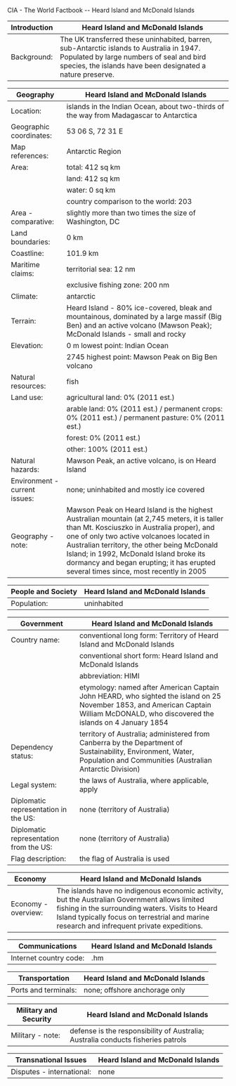 CIA - The World Factbook -- Heard Island and McDonald Islands

| Introduction | Heard Island and McDonald Islands |
| --- | --- |
| Background: | The UK transferred these uninhabited, barren, sub-Antarctic islands to Australia in 1947. Populated by large numbers of seal and bird species, the islands have been designated a nature preserve. |

| Geography | Heard Island and McDonald Islands |
| --- | --- |
| Location: | islands in the Indian Ocean, about two-thirds of the way from Madagascar to Antarctica |
| Geographic coordinates: | 53 06 S, 72 31 E |
| Map references: | Antarctic Region |
| Area: | total: 412 sq km |
| | land: 412 sq km |
| | water: 0 sq km |
| | country comparison to the world: 203 |
| Area - comparative: | slightly more than two times the size of Washington, DC |
| Land boundaries: | 0 km |
| Coastline: | 101.9 km |
| Maritime claims: | territorial sea: 12 nm |
| | exclusive fishing zone: 200 nm |
| Climate: | antarctic |
| Terrain: | Heard Island - 80% ice-covered, bleak and mountainous, dominated by a large massif (Big Ben) and an active volcano (Mawson Peak); McDonald Islands - small and rocky |
| Elevation: | 0 m lowest point: Indian Ocean |
| | 2745 highest point: Mawson Peak on Big Ben volcano |
| Natural resources: | fish |
| Land use: | agricultural land: 0% (2011 est.) |
| | arable land: 0% (2011 est.) / permanent crops: 0% (2011 est.) / permanent pasture: 0% (2011 est.) |
| | forest: 0% (2011 est.) |
| | other: 100% (2011 est.) |
| Natural hazards: | Mawson Peak, an active volcano, is on Heard Island |
| Environment - current issues: | none; uninhabited and mostly ice covered |
| Geography - note: | Mawson Peak on Heard Island is the highest Australian mountain (at 2,745 meters, it is taller than Mt. Kosciuszko in Australia proper), and one of only two active volcanoes located in Australian territory, the other being McDonald Island; in 1992, McDonald Island broke its dormancy and began erupting; it has erupted several times since, most recently in 2005 |

| People and Society | Heard Island and McDonald Islands |
| --- | --- |
| Population: | uninhabited |

| Government | Heard Island and McDonald Islands |
| --- | --- |
| Country name: | conventional long form: Territory of Heard Island and McDonald Islands |
| | conventional short form: Heard Island and McDonald Islands |
| | abbreviation: HIMI |
| | etymology: named after American Captain John HEARD, who sighted the island on 25 November 1853, and American Captain William McDONALD, who discovered the islands on 4 January 1854 |
| Dependency status: | territory of Australia; administered from Canberra by the Department of Sustainability, Environment, Water, Population and Communities (Australian Antarctic Division) |
| Legal system: | the laws of Australia, where applicable, apply |
| Diplomatic representation in the US: | none (territory of Australia) |
| Diplomatic representation from the US: | none (territory of Australia) |
| Flag description: | the flag of Australia is used |

| Economy | Heard Island and McDonald Islands |
| --- | --- |
| Economy - overview: | The islands have no indigenous economic activity, but the Australian Government allows limited fishing in the surrounding waters. Visits to Heard Island typically focus on terrestrial and marine research and infrequent private expeditions. |

| Communications | Heard Island and McDonald Islands |
| --- | --- |
| Internet country code: | .hm |

| Transportation | Heard Island and McDonald Islands |
| --- | --- |
| Ports and terminals: | none; offshore anchorage only |

| Military and Security | Heard Island and McDonald Islands |
| --- | --- |
| Military - note: | defense is the responsibility of Australia; Australia conducts fisheries patrols |

| Transnational Issues | Heard Island and McDonald Islands |
| --- | --- |
| Disputes - international: | none |
